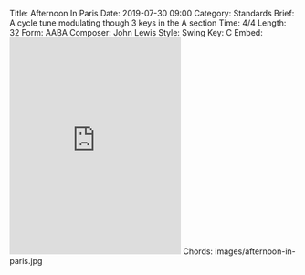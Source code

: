 Title: Afternoon In Paris
Date: 2019-07-30 09:00
Category: Standards
Brief: A cycle tune modulating though 3 keys in the A section
Time: 4/4
Length: 32
Form: AABA
Composer: John Lewis
Style: Swing
Key: C
Embed: <iframe src="https://open.spotify.com/embed/user/thatdavidmiller/playlist/4UwrC4hPmltydtJweezJpy" width="300" height="380" frameborder="0" allowtransparency="true" allow="encrypted-media"></iframe>
Chords: images/afternoon-in-paris.jpg
